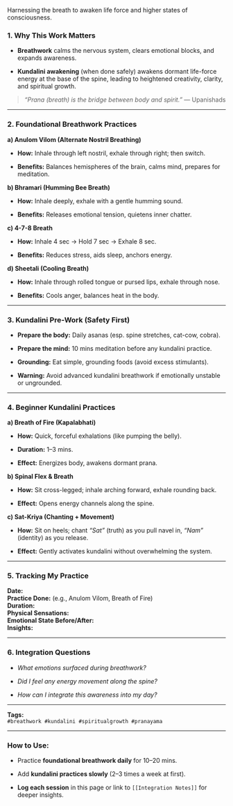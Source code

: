 Harnessing the breath to awaken life force and higher states of consciousness.
### **1. Why This Work Matters**

- **Breathwork** calms the nervous system, clears emotional blocks, and expands awareness.
    
- **Kundalini awakening** (when done safely) awakens dormant life-force energy at the base of the spine, leading to heightened creativity, clarity, and spiritual growth.
    

> _“Prana (breath) is the bridge between body and spirit.”_ — Upanishads

---

### **2. Foundational Breathwork Practices**

**a) Anulom Vilom (Alternate Nostril Breathing)**

- **How:** Inhale through left nostril, exhale through right; then switch.
    
- **Benefits:** Balances hemispheres of the brain, calms mind, prepares for meditation.
    

**b) Bhramari (Humming Bee Breath)**

- **How:** Inhale deeply, exhale with a gentle humming sound.
    
- **Benefits:** Releases emotional tension, quietens inner chatter.
    

**c) 4-7-8 Breath**

- **How:** Inhale 4 sec → Hold 7 sec → Exhale 8 sec.
    
- **Benefits:** Reduces stress, aids sleep, anchors energy.
    

**d) Sheetali (Cooling Breath)**

- **How:** Inhale through rolled tongue or pursed lips, exhale through nose.
    
- **Benefits:** Cools anger, balances heat in the body.
    

---

### **3. Kundalini Pre-Work (Safety First)**

- **Prepare the body:** Daily asanas (esp. spine stretches, cat-cow, cobra).
    
- **Prepare the mind:** 10 mins meditation before any kundalini practice.
    
- **Grounding:** Eat simple, grounding foods (avoid excess stimulants).
    
- **Warning:** Avoid advanced kundalini breathwork if emotionally unstable or ungrounded.
    

---

### **4. Beginner Kundalini Practices**

**a) Breath of Fire (Kapalabhati)**

- **How:** Quick, forceful exhalations (like pumping the belly).
    
- **Duration:** 1–3 mins.
    
- **Effect:** Energizes body, awakens dormant prana.
    

**b) Spinal Flex & Breath**

- **How:** Sit cross-legged; inhale arching forward, exhale rounding back.
    
- **Effect:** Opens energy channels along the spine.
    

**c) Sat-Kriya (Chanting + Movement)**

- **How:** Sit on heels; chant _“Sat”_ (truth) as you pull navel in, _“Nam”_ (identity) as you release.
    
- **Effect:** Gently activates kundalini without overwhelming the system.
    

---

### **5. Tracking My Practice**

**Date:**  
**Practice Done:** (e.g., Anulom Vilom, Breath of Fire)  
**Duration:**  
**Physical Sensations:**  
**Emotional State Before/After:**  
**Insights:**

---

### **6. Integration Questions**

- _What emotions surfaced during breathwork?_
    
- _Did I feel any energy movement along the spine?_
    
- _How can I integrate this awareness into my day?_
    

---

**Tags:**  
`#breathwork #kundalini #spiritualgrowth #pranayama`

---

### **How to Use:**

- Practice **foundational breathwork daily** for 10–20 mins.
    
- Add **kundalini practices slowly** (2–3 times a week at first).
    
- **Log each session** in this page or link to `[[Integration Notes]]` for deeper insights.